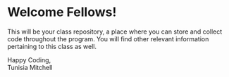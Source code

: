 # Welcome Fellows!

This will be your class repository, a place where you can store and collect code throughout the program. You will find other relevant information pertaining to this class as well.

Happy Coding,<br>
Tunisia Mitchell
